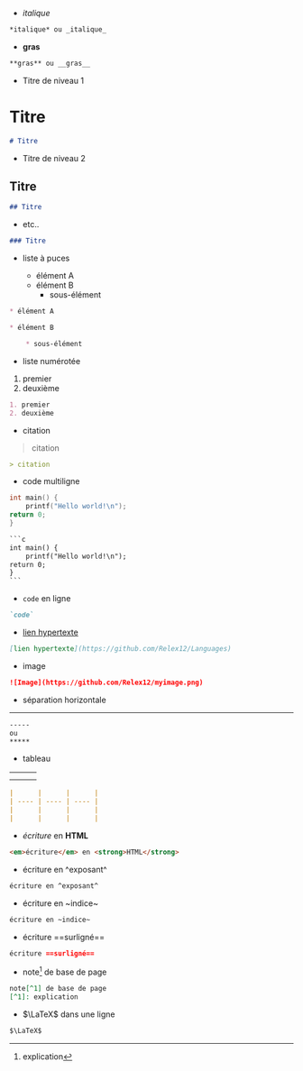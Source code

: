 
* *italique*

```markdown
*italique* ou _italique_
```

* **gras**

```markdown
**gras** ou __gras__
```

* Titre de niveau 1

# Titre

```markdown
# Titre
```

* Titre de niveau 2

## Titre

```markdown
## Titre
```

* etc..

```markdown
### Titre
```

* liste à puces

	* élément A
	* élément B
		* sous-élément

```markdown
* élément A

* élément B

	* sous-élément
```

* liste numérotée

1. premier
2. deuxième

```markdown
1. premier
2. deuxième
```

* citation

> citation

```markdown
> citation

```

* code multiligne

```c
int main() {
	printf("Hello world!\n");
return 0;
}
```

```markdown
​```c
int main() {
	printf("Hello world!\n");
return 0;
}
​```
```

* `code` en ligne

```markdown
`code`
```

* [lien hypertexte](https://github.com/Relex12/Languages)

```markdown
[lien hypertexte](https://github.com/Relex12/Languages)
```

* image

```markdown
![Image](https://github.com/Relex12/myimage.png)
```

* séparation horizontale

-----------

```markdown
-----
ou
*****
```

* tableau

|      |      |      |
| ---- | ---- | ---- |
|      |      |      |
|      |      |      |

```markdown
|      |      |      |
| ---- | ---- | ---- |
|      |      |      |
|      |      |      |
```

* <em>écriture</em> en <strong>HTML</strong>

```markdown
<em>écriture</em> en <strong>HTML</strong>
```

* écriture en ^exposant^

```markdown
écriture en ^exposant^
```

* écriture en ~indice~

```markdown
écriture en ~indice~
```

* écriture ==surligné==

```markdown
écriture ==surligné==
```

* note[^1] de base de page

[^1]: explication

```markdown
note[^1] de base de page
[^1]: explication
```

* $\LaTeX$ dans une ligne

```markdown
$\LaTeX$
```

